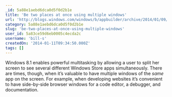 ```yaml
---
_id: 5a88e1aebd6dca0d5f0d2b1e
title: 'Be two places at once using multiple windows'
url: 'http://blogs.windows.com/windows/b/appbuilder/archive/2014/01/09/be-two-places-at-once-using-multiple-windows.aspx'
category: 5a88e1aebd6dca0d5f0d2b1e
slug: 'be-two-places-at-once-using-multiple-windows'
user_id: 5a83ce59d6eb0005c4ecda2c
username: 'bill-s'
createdOn: '2014-01-11T09:34:50.000Z'
tags: []
---
```


Windows 8.1 enables powerful multitasking by allowing a user to split her screen to see several different Windows Store apps simultaneously. There are times, though, when it’s valuable to have multiple windows of the <i>same </i>app on the screen. For example, when developing websites it’s convenient to have side-by-side browser windows for a code editor, a debugger, and documentation.
